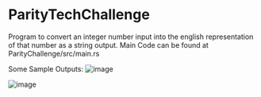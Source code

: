 # ParityTechChallenge

Program to convert an integer number input into the english representation of that number as a string output. 
Main Code can be found at ParityChallenge/src/main.rs

Some Sample Outputs:
![image](https://user-images.githubusercontent.com/33161840/37693253-c0b7d638-2c94-11e8-9d46-c4a010075c6c.png)


![image](https://user-images.githubusercontent.com/33161840/37693307-24d3d180-2c95-11e8-8527-3ec5f93e30c5.png)
